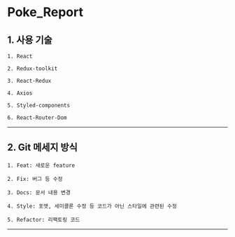 # **Poke_Report**

## **1. 사용 기술**

    1. React

    2. Redux-toolkit

    3. React-Redux

    4. Axios

    5. Styled-components

    6. React-Router-Dom

---

## **2. Git 메세지 방식**

    1. Feat: 새로운 feature

    2. Fix: 버그 등 수정

    3. Docs: 문서 내용 변경

    4. Style: 포맷, 세미콜론 수정 등 코드가 아닌 스타일에 관련된 수정

    5. Refactor: 리팩토링 코드

---
